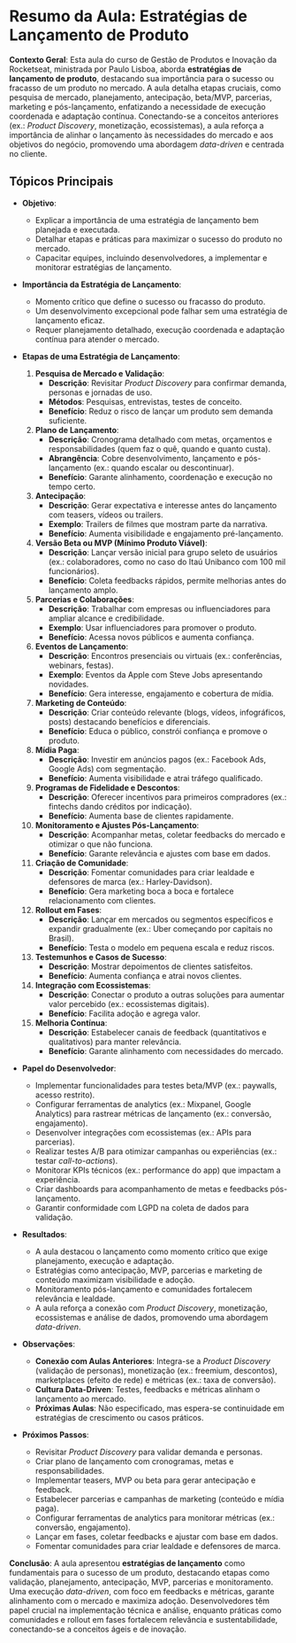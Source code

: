 # Resumo da Aula: Estratégias de Lançamento de Produto

**Contexto Geral**: Esta aula do curso de Gestão de Produtos e Inovação da Rocketseat, ministrada por Paulo Lisboa, aborda **estratégias de lançamento de produto**, destacando sua importância para o sucesso ou fracasso de um produto no mercado. A aula detalha etapas cruciais, como pesquisa de mercado, planejamento, antecipação, beta/MVP, parcerias, marketing e pós-lançamento, enfatizando a necessidade de execução coordenada e adaptação contínua. Conectando-se a conceitos anteriores (ex.: *Product Discovery*, monetização, ecossistemas), a aula reforça a importância de alinhar o lançamento às necessidades do mercado e aos objetivos do negócio, promovendo uma abordagem *data-driven* e centrada no cliente.

## Tópicos Principais

- **Objetivo**:
  - Explicar a importância de uma estratégia de lançamento bem planejada e executada.
  - Detalhar etapas e práticas para maximizar o sucesso do produto no mercado.
  - Capacitar equipes, incluindo desenvolvedores, a implementar e monitorar estratégias de lançamento.

- **Importância da Estratégia de Lançamento**:
  - Momento crítico que define o sucesso ou fracasso do produto.
  - Um desenvolvimento excepcional pode falhar sem uma estratégia de lançamento eficaz.
  - Requer planejamento detalhado, execução coordenada e adaptação contínua para atender o mercado.

- **Etapas de uma Estratégia de Lançamento**:
  1. **Pesquisa de Mercado e Validação**:
     - **Descrição**: Revisitar *Product Discovery* para confirmar demanda, personas e jornadas de uso.
     - **Métodos**: Pesquisas, entrevistas, testes de conceito.
     - **Benefício**: Reduz o risco de lançar um produto sem demanda suficiente.
  2. **Plano de Lançamento**:
     - **Descrição**: Cronograma detalhado com metas, orçamentos e responsabilidades (quem faz o quê, quando e quanto custa).
     - **Abrangência**: Cobre desenvolvimento, lançamento e pós-lançamento (ex.: quando escalar ou descontinuar).
     - **Benefício**: Garante alinhamento, coordenação e execução no tempo certo.
  3. **Antecipação**:
     - **Descrição**: Gerar expectativa e interesse antes do lançamento com teasers, vídeos ou trailers.
     - **Exemplo**: Trailers de filmes que mostram parte da narrativa.
     - **Benefício**: Aumenta visibilidade e engajamento pré-lançamento.
  4. **Versão Beta ou MVP (Mínimo Produto Viável)**:
     - **Descrição**: Lançar versão inicial para grupo seleto de usuários (ex.: colaboradores, como no caso do Itaú Unibanco com 100 mil funcionários).
     - **Benefício**: Coleta feedbacks rápidos, permite melhorias antes do lançamento amplo.
  5. **Parcerias e Colaborações**:
     - **Descrição**: Trabalhar com empresas ou influenciadores para ampliar alcance e credibilidade.
     - **Exemplo**: Usar influenciadores para promover o produto.
     - **Benefício**: Acessa novos públicos e aumenta confiança.
  6. **Eventos de Lançamento**:
     - **Descrição**: Encontros presenciais ou virtuais (ex.: conferências, webinars, festas).
     - **Exemplo**: Eventos da Apple com Steve Jobs apresentando novidades.
     - **Benefício**: Gera interesse, engajamento e cobertura de mídia.
  7. **Marketing de Conteúdo**:
     - **Descrição**: Criar conteúdo relevante (blogs, vídeos, infográficos, posts) destacando benefícios e diferenciais.
     - **Benefício**: Educa o público, constrói confiança e promove o produto.
  8. **Mídia Paga**:
     - **Descrição**: Investir em anúncios pagos (ex.: Facebook Ads, Google Ads) com segmentação.
     - **Benefício**: Aumenta visibilidade e atrai tráfego qualificado.
  9. **Programas de Fidelidade e Descontos**:
     - **Descrição**: Oferecer incentivos para primeiros compradores (ex.: fintechs dando créditos por indicação).
     - **Benefício**: Aumenta base de clientes rapidamente.
  10. **Monitoramento e Ajustes Pós-Lançamento**:
      - **Descrição**: Acompanhar metas, coletar feedbacks do mercado e otimizar o que não funciona.
      - **Benefício**: Garante relevância e ajustes com base em dados.
  11. **Criação de Comunidade**:
      - **Descrição**: Fomentar comunidades para criar lealdade e defensores de marca (ex.: Harley-Davidson).
      - **Benefício**: Gera marketing boca a boca e fortalece relacionamento com clientes.
  12. **Rollout em Fases**:
      - **Descrição**: Lançar em mercados ou segmentos específicos e expandir gradualmente (ex.: Uber começando por capitais no Brasil).
      - **Benefício**: Testa o modelo em pequena escala e reduz riscos.
  13. **Testemunhos e Casos de Sucesso**:
      - **Descrição**: Mostrar depoimentos de clientes satisfeitos.
      - **Benefício**: Aumenta confiança e atrai novos clientes.
  14. **Integração com Ecossistemas**:
      - **Descrição**: Conectar o produto a outras soluções para aumentar valor percebido (ex.: ecossistemas digitais).
      - **Benefício**: Facilita adoção e agrega valor.
  15. **Melhoria Contínua**:
      - **Descrição**: Estabelecer canais de feedback (quantitativos e qualitativos) para manter relevância.
      - **Benefício**: Garante alinhamento com necessidades do mercado.

- **Papel do Desenvolvedor**:
  - Implementar funcionalidades para testes beta/MVP (ex.: paywalls, acesso restrito).
  - Configurar ferramentas de analytics (ex.: Mixpanel, Google Analytics) para rastrear métricas de lançamento (ex.: conversão, engajamento).
  - Desenvolver integrações com ecossistemas (ex.: APIs para parcerias).
  - Realizar testes A/B para otimizar campanhas ou experiências (ex.: testar *call-to-actions*).
  - Monitorar KPIs técnicos (ex.: performance do app) que impactam a experiência.
  - Criar dashboards para acompanhamento de metas e feedbacks pós-lançamento.
  - Garantir conformidade com LGPD na coleta de dados para validação.

- **Resultados**:
  - A aula destacou o lançamento como momento crítico que exige planejamento, execução e adaptação.
  - Estratégias como antecipação, MVP, parcerias e marketing de conteúdo maximizam visibilidade e adoção.
  - Monitoramento pós-lançamento e comunidades fortalecem relevância e lealdade.
  - A aula reforça a conexão com *Product Discovery*, monetização, ecossistemas e análise de dados, promovendo uma abordagem *data-driven*.

- **Observações**:
  - **Conexão com Aulas Anteriores**: Integra-se a *Product Discovery* (validação de personas), monetização (ex.: freemium, descontos), marketplaces (efeito de rede) e métricas (ex.: taxa de conversão).
  - **Cultura Data-Driven**: Testes, feedbacks e métricas alinham o lançamento ao mercado.
  - **Próximas Aulas**: Não especificado, mas espera-se continuidade em estratégias de crescimento ou casos práticos.

- **Próximos Passos**:
  - Revisitar *Product Discovery* para validar demanda e personas.
  - Criar plano de lançamento com cronogramas, metas e responsabilidades.
  - Implementar teasers, MVP ou beta para gerar antecipação e feedback.
  - Estabelecer parcerias e campanhas de marketing (conteúdo e mídia paga).
  - Configurar ferramentas de analytics para monitorar métricas (ex.: conversão, engajamento).
  - Lançar em fases, coletar feedbacks e ajustar com base em dados.
  - Fomentar comunidades para criar lealdade e defensores de marca.

**Conclusão**: A aula apresentou **estratégias de lançamento** como fundamentais para o sucesso de um produto, destacando etapas como validação, planejamento, antecipação, MVP, parcerias e monitoramento. Uma execução *data-driven*, com foco em feedbacks e métricas, garante alinhamento com o mercado e maximiza adoção. Desenvolvedores têm papel crucial na implementação técnica e análise, enquanto práticas como comunidades e rollout em fases fortalecem relevância e sustentabilidade, conectando-se a conceitos ágeis e de inovação.